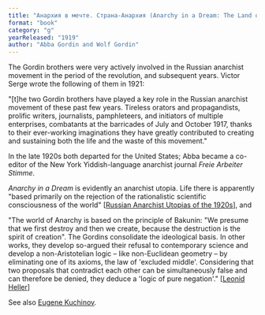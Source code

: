 ```yaml
---
title: "Анархия в мечте. Страна-Анархия (Anarchy in a Dream: The Land of Anarchy)"
format: "book"
category: "g"
yearReleased: "1919"
author: "Abba Gordin and Wolf Gordin"
---
```

The Gordin brothers were very actively involved in the Russian anarchist movement in the period of the revolution, and subsequent years. Victor Serge wrote the following of them in 1921:

"[t]he two Gordin brothers have played a key role in the Russian anarchist movement of these past few years. Tireless orators and propagandists, prolific writers, journalists, pamphleteers, and initiators of multiple enterprises, combatants at the barricades of July and October 1917, thanks to their ever-working imaginations they have greatly contributed to creating and sustaining both the life and the waste of this movement."

In the late 1920s both departed for the United States; Abba became a co-editor of the New York Yiddish-language anarchist journal _Freie Arbeiter Stimme_.

_Anarchy in a Dream_ is evidently an anarchist utopia. Life there is apparently "based primarily on the rejection of the rationalistic scientific consciousness of the world" [<a href="https://ttolk-ru.translate.goog/?p=24774&_x_tr_sch=http&_x_tr_sl=ru&_x_tr_tl=en&_x_tr_hl=en-GB">Russian Anarchist Utopias of the 1920s</a>], and

"The world of Anarchy is based on the principle of Bakunin: "We presume that we first destroy and then we create, because the destruction is the spirit of creation". The Gordins consolidate the ideological basis. In other works, they develop so-argued their refusal to contemporary science and develop a non-Aristotelian logic – like non-Euclidean geometry – by eliminating one of its axioms, the law of 'excluded middle'. Considering that two proposals that contradict each other can be simultaneously false and can therefore be denied, they deduce a 'logic of pure negation'." [<a href="https://docs.google.com/document/d/1qGaHJ_aL-TwEFjEDpFY6gXRYLTVTwDnmq18pQK1phnw/edit">Leonid Heller</a>]

See also <a href="https://www.academia.edu/41807554/Anarchy_as_Access_to_Space_Language_Imagination_Technics_eng_">Eugene Kuchinov</a>.

